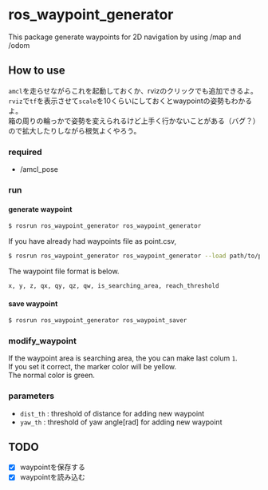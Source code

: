 # ros_waypoint_generator
This package generate waypoints for 2D navigation by using /map and /odom

## How to use

`amcl`を走らせながらこれを起動しておくか、rvizのクリックでも追加できるよ。  
`rviz`で`tf`を表示させて`scale`を10くらいにしておくとwaypointの姿勢もわかるよ。  
箱の周りの輪っかで姿勢を変えられるけど上手く行かないことがある（バグ？）ので拡大したりしながら根気よくやろう。  

### required
- /amcl_pose

### run

#### generate waypoint

```bash
$ rosrun ros_waypoint_generator ros_waypoint_generator
```
If you have already had waypoints file as point.csv,  
```bash
$ rosrun ros_waypoint_generator ros_waypoint_generator --load path/to/point.csv
```
The waypoint file format is below.
```
x, y, z, qx, qy, qz, qw, is_searching_area, reach_threshold
```
#### save waypoint
```bash
$ rosrun ros_waypoint_generator ros_waypoint_saver
```

### modify_waypoint
If the waypoint area is searching area, the you can make last colum `1`.  
If you set it correct, the marker color will be yellow.  
The normal color is green.  

### parameters
- `dist_th` : threshold of distance for adding new waypoint
- `yaw_th` : threshold of yaw angle[rad] for adding new waypoint

## TODO
- [x] waypointを保存する
- [x] waypointを読み込む
